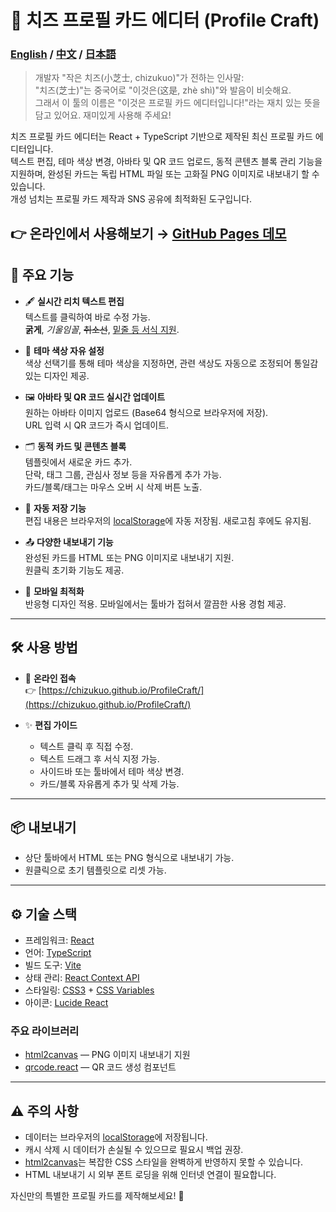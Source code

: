 # 🌈 치즈 프로필 카드 에디터 (Profile Craft)
### [English](./README.md) / [中文](./document/README.zh-CN.md) / [日本語](./document/README.ja-JP.md)
>개발자 "작은 치즈(小芝士, chizukuo)"가 전하는 인사말:  
"치즈(芝士)"는 중국어로 "이것은(这是, zhè shì)"와 발음이 비슷해요.  
그래서 이 툴의 이름은 "이것은 프로필 카드 에디터입니다!"라는 재치 있는 뜻을 담고 있어요. 재미있게 사용해 주세요!

치즈 프로필 카드 에디터는 React + TypeScript 기반으로 제작된 최신 프로필 카드 에디터입니다.  
텍스트 편집, 테마 색상 변경, 아바타 및 QR 코드 업로드, 동적 콘텐츠 블록 관리 기능을 지원하며, 완성된 카드는 독립 HTML 파일 또는 고화질 PNG 이미지로 내보내기 할 수 있습니다.  
개성 넘치는 프로필 카드 제작과 SNS 공유에 최적화된 도구입니다.

## 👉 온라인에서 사용해보기 → [GitHub Pages 데모](https://chizukuo.github.io/ProfileCraft/)



## 📌 주요 기능
- 🖋️ **실시간 리치 텍스트 편집**  
  텍스트를 클릭하여 바로 수정 가능.  
  **굵게**, *기울임꼴*, ~~취소선~~, <u>밑줄 등 서식 지원</u>.

- 🎨 **테마 색상 자유 설정**  
  색상 선택기를 통해 테마 색상을 지정하면, 관련 색상도 자동으로 조정되어 통일감 있는 디자인 제공.

- 🖼️ **아바타 및 QR 코드 실시간 업데이트**  
  원하는 아바타 이미지 업로드 (Base64 형식으로 브라우저에 저장).  
  URL 입력 시 QR 코드가 즉시 업데이트.

- 🗂️ **동적 카드 및 콘텐츠 블록**  
  템플릿에서 새로운 카드 추가.  
  단락, 태그 그룹, 관심사 정보 등을 자유롭게 추가 가능.  
  카드/블록/태그는 마우스 오버 시 삭제 버튼 노출.

- 💾 **자동 저장 기능**  
  편집 내용은 브라우저의 [localStorage](https://developer.mozilla.org/ko/docs/Web/API/Window/localStorage)에 자동 저장됨. 새로고침 후에도 유지됨.

- 📤 **다양한 내보내기 기능**  
  완성된 카드를 HTML 또는 PNG 이미지로 내보내기 지원.  
  원클릭 초기화 기능도 제공.

- 📱 **모바일 최적화**  
  반응형 디자인 적용. 모바일에서는 툴바가 접혀서 깔끔한 사용 경험 제공.

---

## 🛠️ 사용 방법
- 🚀 **온라인 접속**  
  👉 [https://chizukuo.github.io/ProfileCraft/](https://chizukuo.github.io/ProfileCraft/)

- ✨ **편집 가이드**  
  - 텍스트 클릭 후 직접 수정.  
  - 텍스트 드래그 후 서식 지정 가능.  
  - 사이드바 또는 툴바에서 테마 색상 변경.  
  - 카드/블록 자유롭게 추가 및 삭제 가능.

---

## 📦 내보내기
- 상단 툴바에서 HTML 또는 PNG 형식으로 내보내기 가능.  
- 원클릭으로 초기 템플릿으로 리셋 가능.

---

## ⚙️ 기술 스택

- 프레임워크: [React](https://reactjs.org/)  
- 언어: [TypeScript](https://www.typescriptlang.org/)  
- 빌드 도구: [Vite](https://vitejs.dev/)  
- 상태 관리: [React Context API](https://reactjs.org/docs/context.html)  
- 스타일링: [CSS3](https://developer.mozilla.org/ko/docs/Web/CSS) + [CSS Variables](https://developer.mozilla.org/ko/docs/Web/CSS/Using_CSS_custom_properties)  
- 아이콘: [Lucide React](https://lucide.dev/)

### 주요 라이브러리
- [html2canvas](https://github.com/niklasvh/html2canvas) — PNG 이미지 내보내기 지원  
- [qrcode.react](https://github.com/zpao/qrcode.react) — QR 코드 생성 컴포넌트

---

## ⚠️ 주의 사항
- 데이터는 브라우저의 [localStorage](https://developer.mozilla.org/ko/docs/Web/API/Window/localStorage)에 저장됩니다.  
- 캐시 삭제 시 데이터가 손실될 수 있으므로 필요시 백업 권장.  
- [html2canvas](https://github.com/niklasvh/html2canvas)는 복잡한 CSS 스타일을 완벽하게 반영하지 못할 수 있습니다.  
- HTML 내보내기 시 외부 폰트 로딩을 위해 인터넷 연결이 필요합니다.

자신만의 특별한 프로필 카드를 제작해보세요! 🎉
